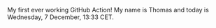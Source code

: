 My first ever working GitHub Action!
My name is Thomas and today is Wednesday, 7 December, 13:33 CET. 
